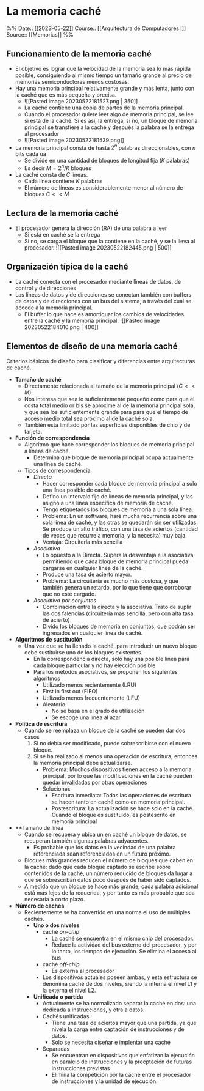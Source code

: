 # La memoria caché

%%
Date:: [[2023-05-22]]
Course:: [[Arquitectura de Computadores I]]
Source:: [[Memorias]]
%%

## Funcionamiento de la memoria caché
- El objetivo es lograr que la velocidad de la memoria sea lo más rápida posible, consiguiendo al mismo tiempo un tamaño grande al precio de memorias semiconductoras menos costosas.
- Hay una memoria principal relativamente grande y más lenta, junto con la caché que es más pequeña y precisa.
	- ![[Pasted image 20230522181527.png | 350]]
	- La caché contiene una copia de partes de la memoria principal.
	- Cuando el procesador quiere leer algo de memoria principal, se lee si está de la caché. Si es así, la entrega, si no, un bloque de memoria principal se transfiere a la caché y después la palabra se la entrega al procesador
	- ![[Pasted image 20230522181539.png]]
- La memoria principal consta de hasta $2^n$ palabras direccionables, con $n$ bits cada ua
	- Se divide en una cantidad de bloques de longitud fija ($K$ palabras)
	- Es decir $M=2^n/K$ bloques
- La caché consta de $C$ líneas.
	- Cada línea contiene $K$ palabras
	- El número de líneas es considerablemente menor al número de bloques $C << M$

## Lectura de la memoria caché
- El procesador genera la dirección (RA) de una palabra a leer
	- Si está en caché se la entrega
	- Si no, se carga el bloque que la contiene en la caché, y se la lleva al procesador.
![[Pasted image 20230522182445.png | 500]]



## Organización típica de la caché
- La caché conecta con el procesador mediante líneas de datos, de control y de direcciones
- Las líneas de datos y de direcciones se conectan también con buffers de datos y de direcciones con un bus del sistema, a través del cual se accede a la memoria principal.
	- El buffer lo que hace es amortiguar los cambios de velocidades entre la caché y la memoria principal.
![[Pasted image 20230522184010.png | 400]]


## Elementos de diseño de una memoria caché
Criterios básicos de diseño para clasificar y diferencias entre arquitecturas de caché.
- **Tamaño de caché**
	- Directamente relacionada al tamaño de la memoria principal ($C << M$).
	- Nos interesa que sea lo suficientemente pequeño como para que el costa total medio or bis se aproxime al de la memoria principal sola, y que sea los suficientemente grande para para que el tiempo de acceso medio total sea próximo al de la caché sola.
	- También está limitado por las superficies disponibles de chip y de tarjeta.
- **Función de correspondencia**
	- Algoritmo que hace corresponder los bloques de memoria principal a líneas de caché.
		- Determina que bloque de memoria principal ocupa actualmente una línea de caché.
	- Tipos de correspondencia
		- *Directa*
			- Hacer corresponder cada bloque de memoria principal a solo una línea posible de caché.
			- Defino un intervalo fijo de líneas de memoria principal, y las asigno a una línea específica de memoria de caché.
			- Tengo etiquetados los bloques de memoria a una sola línea.
			- Problema: En un software, haré mucha recurrencia sobre una sola línea de caché, y las otras se quedarán sin ser utilizadas. Se produce un alto tráfico, con una tasa de aciertos (cantidad de veces que recurre a memoria, y la necesita) muy baja.
			- Ventaja: Circuitería más sencilla
		- *Asociativa*
			- Lo opuesto a la Directa. Supera la desventaja e la asociativa, permitiendo que cada bloque de memoria principal pueda cargarse en cualquier línea de la caché.
			- Produce una tasa de acierto mayor.
			- Problema: La circuitería es mucho más costosa, y que también genera un retardo, por lo que tiene que corroborar que no esté cargado.
		- *Asociativa por conjuntos*
			- Combinación entre la directa y la asociativa. Trato de suplir las dos falencias (circuitería más sencilla, pero con alta tasa de acierto)
			- Divido los bloques de memoria en conjuntos, que podrán ser ingresados en cualquier línea de caché.
- **Algoritmos de sustitución**
	- Una vez que se ha llenado la caché, para introducir un nuevo bloque debe sustituirse uno de los bloques existentes.
		- En la correspondencia directa, solo hay una posible línea para cada bloque particular y no hay elección posible
		- Para los métodos asociativos, se proponen los siguientes algoritmos
			- Utilizado menos recientemente (LRU)
			- First in first out (FIFO)
			- Utilizado menos frecuentemente (LFU)
			- Aleatorio
				- No se basa en el grado de utilización
				- Se escoge una línea al azar
- **Política de escritura**
	- Cuando se reemplaza un bloque de la caché se pueden dar dos casos
		1. Si no debía ser modificado, puede sobrescribirse con el nuevo bloque.
		2. Si se ha realizado al menos una operación de escritura, entonces la memoria principal debe actualizarse.
			- Problema: Muchos dispositivos tienen acceso a la memoria principal, por lo que las modificaciones en la caché pueden quedar invalidadas por otras operaciones
			- Soluciones
				- Escritura inmediata: Todas las operaciones de escritura se hacen tanto en caché como en memoria principal.
				- Postescritura: La actualización se hace solo en la caché. Cuando el bloque es sustituido, es postescrito en memoria principal
- **Tamaño de línea
	- Cuando se recupera y ubica un en caché un bloque de datos, se recuperan también algunas palabras adyacentes.
		- Es probable que los datos en la vecindad de una palabra referenciada sean referenciados en un futuro próximo.
	- Bloques más grandes reducen el número de bloques que caben en la caché: dado que cada bloque captado se escribe sobre contenidos de la caché, un número reducido de bloques da lugar a que se sobrescriban datos poco después de haber sido captados.
	- A medida que un bloque se hace más grande, cada palabra adicional está más lejos de la requerida, y por tanto es más probable que sea necesaria a corto plazo.
- **Número de cachés**
	- Recientemente se ha convertido en una norma el uso de múltiples cachés.
		- **Uno o dos niveles**
			- caché *on-chip*
				- La caché se encuentra en el mismo chip del procesador.
				- Reduce la actividad del bus externo del procesador, y por lo tanto, los tiempos de ejecución. Se elimina el acceso al bus
			- caché *off-chip*
				- Es externa al procesador
			- Los dispositivos actuales poseen ambas, y esta estructura se denomina caché de dos niveles, siendo la interna el nivel L1 y la externa el nivel L2.
		- **Unificada o partida**
			- Actualmente se ha normalizado separar la caché en dos: una dedicada a instrucciones, y otra a datos.
			- Cachés unificadas
				- Tiene una tasa de aciertos mayor que una partida, ya que nivela la carga entre captación de instrucciones y de datos.
				- Solo se necesita diseñar e implentar una caché
			- Separadas
				- Se encuentran en dispositivos que enfatizan la ejecución en paralelo de instrucciones y la precptación de futuras instrucciones previstas
				- Elimina la competición por la caché entre el procesador de instrucciones y la unidad de ejecución.




